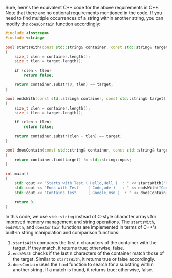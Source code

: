 Sure, here's the equivalent C++ code for the above requirements in C++. Note that there are no optional requirements mentioned in the code. If you need to find multiple occurrences of a string within another string, you can modify the `doesContain` function accordingly:

```cpp
#include <iostream>
#include <string>

bool startsWith(const std::string& container, const std::string& target)
{
    size_t clen = container.length();
    size_t tlen = target.length();

    if (clen < tlen)
        return false;

    return container.substr(0, tlen) == target;
}

bool endsWith(const std::string& container, const std::string& target)
{
    size_t clen = container.length();
    size_t tlen = target.length();

    if (clen < tlen)
        return false;

    return container.substr(clen - tlen) == target;
}

bool doesContain(const std::string& container, const std::string& target)
{
    return container.find(target) != std::string::npos;
}

int main()
{
    std::cout << "Starts with Test ( Hello,Hell )  : " << startsWith("Hello", "Hell") << "\n";
    std::cout << "Ends with Test    ( Code,ode )   : " << endsWith("Code", "ode") << "\n";
    std::cout << "Contains Test     ( Google,msn )  : " << doesContain("Google", "msn");

    return 0;
}
```

In this code, we use `std::string` instead of C-style character arrays for improved memory management and string operations. The `startsWith`, `endsWith`, and `doesContain` functions are implemented in terms of C++'s built-in string manipulation and comparison functions:
1. `startsWith` compares the first n characters of the container with the target. If they match, it returns true; otherwise, false.
2. `endsWith` checks if the last n characters of the container match those of the target. Similar to `startsWith`, it returns true or false accordingly.
3. `doesContain` uses the `find` function to search for a substring within another string. If a match is found, it returns true; otherwise, false.
